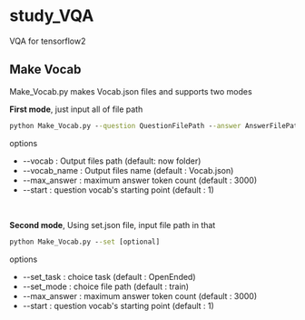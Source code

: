 # study_VQA

VQA for tensorflow2

## Make Vocab

Make_Vocab.py makes Vocab.json files and supports two modes

**First mode**, just input all of file path
```cmd
python Make_Vocab.py --question QuestionFilePath --answer AnswerFilePath [optional]
```
options
- --vocab : Output files path (default: now folder)
- --vocab_name : Output files name (default : Vocab.json)
- --max_answer : maximum answer token count (default : 3000)
- --start : question vocab's starting point (default : 1)

<br/>

**Second mode**, Using set.json file, input file path in that
```cmd
python Make_Vocab.py --set [optional]
```
options
- --set_task : choice task (default : OpenEnded)
- --set_mode : choice file path (default : train)
- --max_answer : maximum answer token count (default : 3000)
- --start : question vocab's starting point (default : 1)